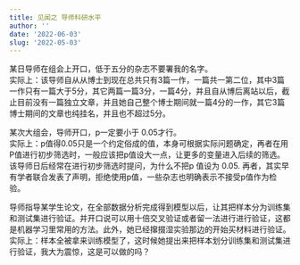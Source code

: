 ```yaml
---
title: 见闻之 导师科研水平
author: ''
date: '2022-06-03'
slug: '2022-05-03'
---
```


某日导师在组会上开口，低于五分的杂志不要署我的名字。  
实际上：该导师自从从博士到现在总共只有3篇一作，一篇共一第二位，其中3篇一作只有一篇大于5分，其它两篇一篇3分，一篇4分，并且自从博后离站以后，截止目前没有一篇独立文章，并且她自己整个博士期间就一篇4分的一作，其它3篇博士期间的文章也纯挂名，并且也不超过5分。

某次大组会，导师开口，p一定要小于 0.05才行。  
实际上：p值得0.05只是一个约定俗成的值，本身可根据实际问题确定，再者在用P值进行初步筛选时，一般应该把p值设大一点，让更多的变量进入后续的筛选。该导师日后经常在进行初步筛选时提问，为什么不把p 值设为 0.05. 再者，其实早有学者联合发表了声明，拒绝使用p值，一些杂志也明确表示不接受p值作为检验。

导师指导某学生论文，在全部数据分析完成得到模型以后，让其把样本分为训练集和测试集进行验证。并开口说可以用十倍交叉验证或者留一法进行进行验证，这都是机器学习里常用的方法。此外，她已经撺掇湿实验那边的开始买材料进行验证。  
实际上：样本全被拿来训练模型了，这时候她提出来把样本划分训练集和测试集进行验证，我大为震惊，这是可以做的吗？